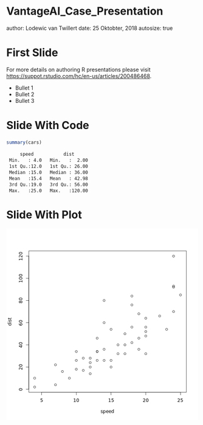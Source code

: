 VantageAI_Case_Presentation
========================================================
author: Lodewic van Twillert
date: 25 Oktobter, 2018
autosize: true

First Slide
========================================================

For more details on authoring R presentations please visit <https://suppot.rstudio.com/hc/en-us/articles/200486468>.

- Bullet 1
- Bullet 2
- Bullet 3

Slide With Code
========================================================


```r
summary(cars)
```

```
     speed           dist       
 Min.   : 4.0   Min.   :  2.00  
 1st Qu.:12.0   1st Qu.: 26.00  
 Median :15.0   Median : 36.00  
 Mean   :15.4   Mean   : 42.98  
 3rd Qu.:19.0   3rd Qu.: 56.00  
 Max.   :25.0   Max.   :120.00  
```

Slide With Plot
========================================================

![plot of chunk unnamed-chunk-2](VantageAI_Case_Presentation-figure/unnamed-chunk-2-1.png)
